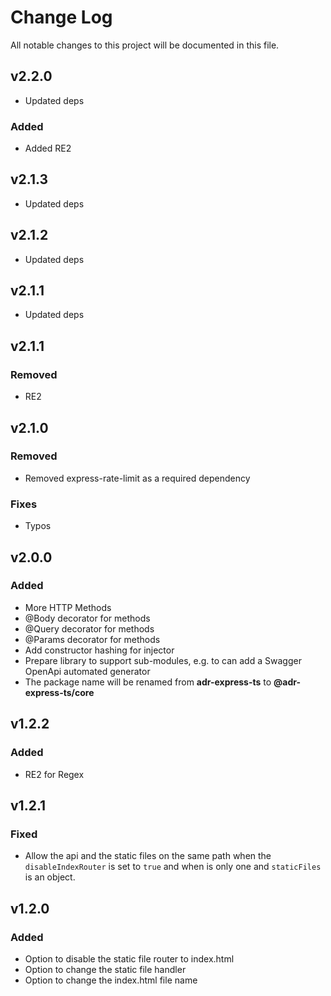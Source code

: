 # Change Log

All notable changes to this project will be documented in this file.

## **v2.2.0**

- Updated deps

### Added

- Added RE2

## **v2.1.3**

- Updated deps

## **v2.1.2**

- Updated deps

## **v2.1.1**

- Updated deps

## **v2.1.1**

### Removed

- RE2

## **v2.1.0**

### Removed

- Removed express-rate-limit as a required dependency

### Fixes

- Typos

## **v2.0.0**

### Added

- More HTTP Methods
- @Body decorator for methods
- @Query decorator for methods
- @Params decorator for methods
- Add constructor hashing for injector
- Prepare library to support sub-modules, e.g. to can add a Swagger OpenApi automated generator
- The package name will be renamed from **adr-express-ts** to **@adr-express-ts/core**

## **v1.2.2**

### Added

- RE2 for Regex

## **v1.2.1**

### Fixed

- Allow the api and the static files on the same path when the `disableIndexRouter` is set to `true` and when is only one and `staticFiles` is an object.

## **v1.2.0**

### Added

- Option to disable the static file router to index.html
- Option to change the static file handler
- Option to change the index.html file name
